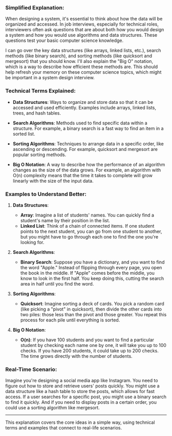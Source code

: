 ### Simplified Explanation:
When designing a system, it's essential to think about how the data will be organized and accessed. In job interviews, especially for technical roles, interviewers often ask questions that are about both how you would design a system and how you would use algorithms and data structures. These questions test your basic computer science knowledge.

I can go over the key data structures (like arrays, linked lists, etc.), search methods (like binary search), and sorting methods (like quicksort and mergesort) that you should know. I'll also explain the "Big O" notation, which is a way to describe how efficient these methods are. This should help refresh your memory on these computer science topics, which might be important in a system design interview.

### Technical Terms Explained:
- **Data Structures**: Ways to organize and store data so that it can be accessed and used efficiently. Examples include arrays, linked lists, trees, and hash tables.
  
- **Search Algorithms**: Methods used to find specific data within a structure. For example, a binary search is a fast way to find an item in a sorted list.
  
- **Sorting Algorithms**: Techniques to arrange data in a specific order, like ascending or descending. For example, quicksort and mergesort are popular sorting methods.

- **Big O Notation**: A way to describe how the performance of an algorithm changes as the size of the data grows. For example, an algorithm with O(n) complexity means that the time it takes to complete will grow linearly with the size of the input data.

### Examples to Understand Better:

1. **Data Structures**:
   - **Array**: Imagine a list of students' names. You can quickly find a student's name by their position in the list.
   - **Linked List**: Think of a chain of connected items. If one student points to the next student, you can go from one student to another, but you might have to go through each one to find the one you're looking for.

2. **Search Algorithms**:
   - **Binary Search**: Suppose you have a dictionary, and you want to find the word "Apple." Instead of flipping through every page, you open the book in the middle. If "Apple" comes before the middle, you know to look in the first half. You keep doing this, cutting the search area in half until you find the word.

3. **Sorting Algorithms**:
   - **Quicksort**: Imagine sorting a deck of cards. You pick a random card (like picking a "pivot" in quicksort), then divide the other cards into two piles: those less than the pivot and those greater. You repeat this process for each pile until everything is sorted.

4. **Big O Notation**:
   - **O(n)**: If you have 100 students and you want to find a particular student by checking each name one by one, it will take you up to 100 checks. If you have 200 students, it could take up to 200 checks. The time grows directly with the number of students.

### Real-Time Scenario:
Imagine you're designing a social media app like Instagram. You need to figure out how to store and retrieve users' posts quickly. You might use a data structure like a hash table to store the posts, which allows for fast access. If a user searches for a specific post, you might use a binary search to find it quickly. And if you need to display posts in a certain order, you could use a sorting algorithm like mergesort.

---

This explanation covers the core ideas in a simple way, using technical terms and examples that connect to real-life scenarios.
